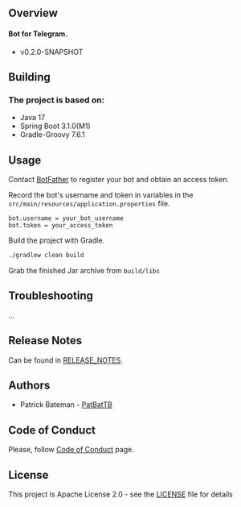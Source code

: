 ## Overview
#### Bot for Telegram.
* v0.2.0-SNAPSHOT

## Building
### The project is based on:
* Java 17
* Spring Boot 3.1.0(M1)
* Gradle-Groovy 7.6.1

## Usage

Contact [BotFather](https://t.me/BotFather) to register your bot and obtain an access token.

Record the bot's username and token in variables in the `src/main/resources/application.properties` file.

    bot.username = your_bot_username
    bot.token = your_access_token

Build the project with Gradle.
```Bash
./gradlew clean build
```
Grab the finished Jar archive from `build/libs`

## Troubleshooting
...

## Release Notes
Can be found in [RELEASE_NOTES](RELEASE_NOTES.md).

## Authors
* Patrick Bateman - [PatBatTB](https://github.com/PatBatTB)


## Code of Conduct
Please, follow [Code of Conduct](CODE_OF_CONDUCT.md) page.

## License
This project is Apache License 2.0 - see the [LICENSE](LICENSE) file for details
